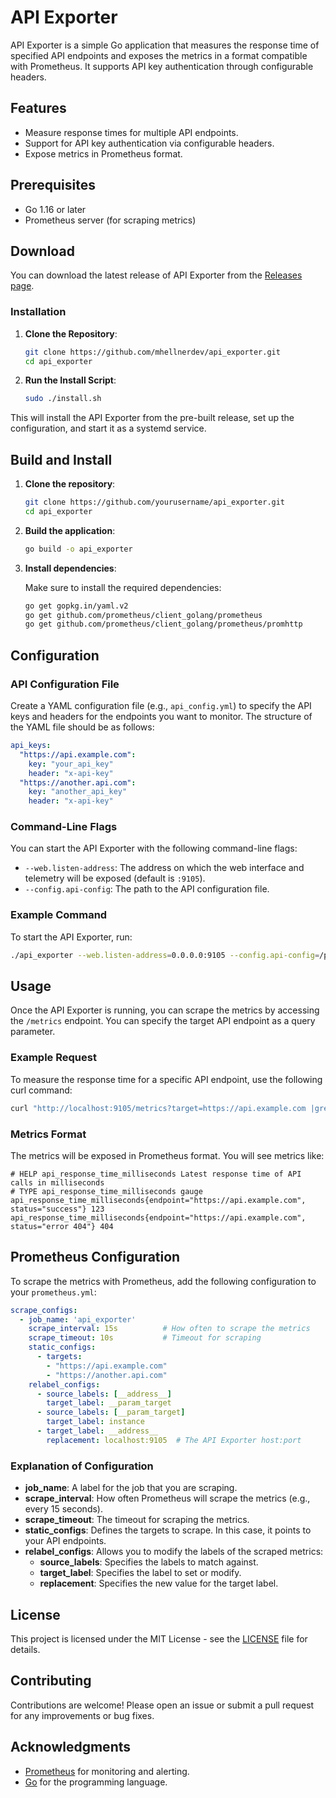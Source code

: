# API Exporter

API Exporter is a simple Go application that measures the response time of specified API endpoints and exposes the metrics in a format compatible with Prometheus. It supports API key authentication through configurable headers.

## Features

- Measure response times for multiple API endpoints.
- Support for API key authentication via configurable headers.
- Expose metrics in Prometheus format.

## Prerequisites

- Go 1.16 or later
- Prometheus server (for scraping metrics)

## Download

You can download the latest release of API Exporter from the [Releases page](https://github.com/yourusername/api_exporter/releases).

### Installation

1. **Clone the Repository**:
   ```bash
   git clone https://github.com/mhellnerdev/api_exporter.git
   cd api_exporter
   ```

2. **Run the Install Script**:
   ```bash
   sudo ./install.sh
   ```

This will install the API Exporter from the pre-built release, set up the configuration, and start it as a systemd service.

## Build and Install

1. **Clone the repository**:

   ```bash
   git clone https://github.com/yourusername/api_exporter.git
   cd api_exporter
   ```

2. **Build the application**:

   ```bash
   go build -o api_exporter
   ```

3. **Install dependencies**:

   Make sure to install the required dependencies:

   ```bash
   go get gopkg.in/yaml.v2
   go get github.com/prometheus/client_golang/prometheus
   go get github.com/prometheus/client_golang/prometheus/promhttp
   ```

## Configuration

### API Configuration File

Create a YAML configuration file (e.g., `api_config.yml`) to specify the API keys and headers for the endpoints you want to monitor. The structure of the YAML file should be as follows:

```yaml
api_keys:
  "https://api.example.com":
    key: "your_api_key"
    header: "x-api-key"
  "https://another.api.com":
    key: "another_api_key"
    header: "x-api-key"
```

### Command-Line Flags

You can start the API Exporter with the following command-line flags:

- `--web.listen-address`: The address on which the web interface and telemetry will be exposed (default is `:9105`).
- `--config.api-config`: The path to the API configuration file.

### Example Command

To start the API Exporter, run:

```bash
./api_exporter --web.listen-address=0.0.0.0:9105 --config.api-config=/path/to/api_config.yml
```

## Usage

Once the API Exporter is running, you can scrape the metrics by accessing the `/metrics` endpoint. You can specify the target API endpoint as a query parameter.

### Example Request

To measure the response time for a specific API endpoint, use the following curl command:

```bash
curl "http://localhost:9105/metrics?target=https://api.example.com |grep api"
```

### Metrics Format

The metrics will be exposed in Prometheus format. You will see metrics like:

```
# HELP api_response_time_milliseconds Latest response time of API calls in milliseconds
# TYPE api_response_time_milliseconds gauge
api_response_time_milliseconds{endpoint="https://api.example.com", status="success"} 123
api_response_time_milliseconds{endpoint="https://api.example.com", status="error 404"} 404
```

## Prometheus Configuration

To scrape the metrics with Prometheus, add the following configuration to your `prometheus.yml`:

```yaml
scrape_configs:
  - job_name: 'api_exporter'
    scrape_interval: 15s          # How often to scrape the metrics
    scrape_timeout: 10s           # Timeout for scraping
    static_configs:
      - targets: 
        - "https://api.example.com"
        - "https://another.api.com"
    relabel_configs:
      - source_labels: [__address__]
        target_label: __param_target
      - source_labels: [__param_target]
        target_label: instance
      - target_label: __address__
        replacement: localhost:9105  # The API Exporter host:port
```

### Explanation of Configuration

- **job_name**: A label for the job that you are scraping.
- **scrape_interval**: How often Prometheus will scrape the metrics (e.g., every 15 seconds).
- **scrape_timeout**: The timeout for scraping the metrics.
- **static_configs**: Defines the targets to scrape. In this case, it points to your API endpoints.
- **relabel_configs**: Allows you to modify the labels of the scraped metrics:
  - **source_labels**: Specifies the labels to match against.
  - **target_label**: Specifies the label to set or modify.
  - **replacement**: Specifies the new value for the target label.

## License

This project is licensed under the MIT License - see the [LICENSE](LICENSE) file for details.

## Contributing

Contributions are welcome! Please open an issue or submit a pull request for any improvements or bug fixes.

## Acknowledgments

- [Prometheus](https://prometheus.io/) for monitoring and alerting.
- [Go](https://golang.org/) for the programming language.
